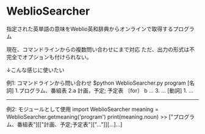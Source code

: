 # WeblioSearcher
指定された英単語の意味をWeblio英和辞典からオンラインで取得するプログラム  

現在、コマンドラインからの複数問い合わせにまで対応
ただ、出力の形式は不完全でオプションも付けられない。

↓こんな感じに使いたい

例1: コマンドラインから問い合わせ
    $python WeblioSearcher.py program
    [名詞]  1.プログラム、番組表
            2.a 計画，予定; 予定表 〔for〕
              b ...
            3. ...
    [動詞]  1.
    ...

---------------------------------------------------------------------------

例2: モジュールとして使用
    import WeblioSearcher
    meaning = WeblioSearcher.getmeaning('program')
    print(meaning.noun)
    >> ["プログラム、番組表"][["計画、予定;予定表"]["..."]][...]...]
 
